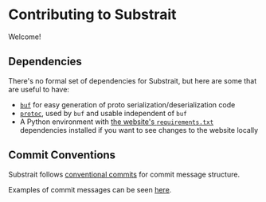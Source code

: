 # Contributing to Substrait

Welcome!

## Dependencies

There's no formal set of dependencies for Substrait, but here are some that are useful to have:

* [`buf`](https://docs.buf.build/installation) for easy generation of proto serialization/deserialization code
* [`protoc`](https://grpc.io/docs/protoc-installation/), used by `buf` and usable independent of `buf`
* A Python environment with [the website's `requirements.txt`](https://github.com/substrait-io/substrait/blob/main/site/requirements.txt) dependencies installed if you want to see changes to the website locally

## Commit Conventions

Substrait follows [conventional commits](https://www.conventionalcommits.org/en/v1.0.0/) for commit message structure.

Examples of commit messages can be seen [here](https://www.conventionalcommits.org/en/v1.0.0/#examples).
